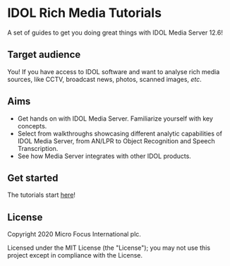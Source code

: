 # IDOL Rich Media Tutorials

A set of guides to get you doing great things with IDOL Media Server 12.6!

## Target audience

You! If you have access to IDOL software and want to analyse rich media sources, like CCTV, broadcast news, photos, scanned images, *etc*.

## Aims

- Get hands on with IDOL Media Server.  Familiarize yourself with key concepts.
- Select from walkthroughs showcasing different analytic capabilities of IDOL Media Server, from AN/LPR to Object Recognition and Speech Transcription.
- See how Media Server integrates with other IDOL products.

## Get started

The tutorials start [here](tutorials/README.md)!

## License

Copyright 2020 Micro Focus International plc.

Licensed under the MIT License (the "License"); you may not use this project except in compliance with the License.
